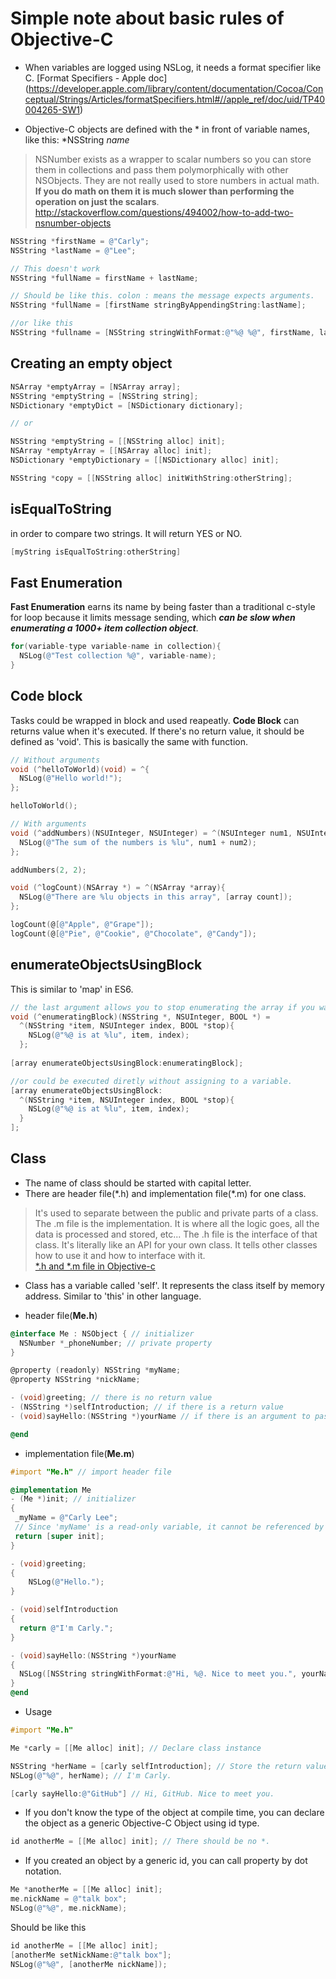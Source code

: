 # Simple note about basic rules of Objective-C 

- When variables are logged using NSLog, it needs a format specifier like C.
[Format Specifiers - Apple doc] (https://developer.apple.com/library/content/documentation/Cocoa/Conceptual/Strings/Articles/formatSpecifiers.html#//apple_ref/doc/uid/TP40004265-SW1)

- Objective-C objects are defined with the * in front of variable names, like this: *NSString *name*

> NSNumber exists as a wrapper to scalar numbers so you can store them in collections and pass them polymorphically with other NSObjects. They are not really used to store numbers in actual math. **If you do math on them it is much slower than performing the operation on just the scalars**. http://stackoverflow.com/questions/494002/how-to-add-two-nsnumber-objects

```objective-c
NSString *firstName = @"Carly";
NSString *lastName = @"Lee";

// This doesn't work 
NSString *fullName = firstName + lastName;

// Should be like this. colon : means the message expects arguments.
NSString *fullName = [firstName stringByAppendingString:lastName];

//or like this 
NSString *fullname = [NSString stringWithFormat:@"%@ %@", firstName, lastName];
```

## Creating an empty object 

```objective-c
NSArray *emptyArray = [NSArray array];
NSString *emptyString = [NSString string];
NSDictionary *emptyDict = [NSDictionary dictionary];

// or

NSString *emptyString = [[NSString alloc] init];
NSArray *emptyArray = [[NSArray alloc] init];
NSDictionary *emptyDictionary = [[NSDictionary alloc] init];

NSString *copy = [[NSString alloc] initWithString:otherString];
```

## isEqualToString 
in order to compare two strings. It will return YES or NO.

```objective-c
[myString isEqualToString:otherString]
```

## Fast Enumeration 
**Fast Enumeration** earns its name by being faster than a traditional c-style for loop because it limits message sending, which **_can be slow when enumerating a 1000+ item collection object_**. 

```objective-c
for(variable-type variable-name in collection){
  NSLog(@"Test collection %@", variable-name);
}
```

## Code block
Tasks could be wrapped in block and used reapeatly. 
**Code Block** can returns value when it's executed. If there's no return value, it should be defined as 'void'.
This is basically the same with function.

```objective-c
// Without arguments
void (^helloToWorld)(void) = ^{
  NSLog(@"Hello world!");
};

helloToWorld();

// With arguments
void (^addNumbers)(NSUInteger, NSUInteger) = ^(NSUInteger num1, NSUInteger num2){
  NSLog(@"The sum of the numbers is %lu", num1 + num2);
};

addNumbers(2, 2);

void (^logCount)(NSArray *) = ^(NSArray *array){
  NSLog(@"There are %lu objects in this array", [array count]);
};

logCount(@[@"Apple", @"Grape"]);
logCount(@[@"Pie", @"Cookie", @"Chocolate", @"Candy"]);

```

## enumerateObjectsUsingBlock
This is similar to 'map' in ES6.

```objective-c
// the last argument allows you to stop enumerating the array if you want.
void (^enumeratingBlock)(NSString *, NSUInteger, BOOL *) = 
  ^(NSString *item, NSUInteger index, BOOL *stop){
    NSLog(@"%@ is at %lu", item, index); 
  };
                         
[array enumerateObjectsUsingBlock:enumeratingBlock];

//or could be executed diretly without assigning to a variable. 
[array enumerateObjectsUsingBlock:
  ^(NSString *item, NSUInteger index, BOOL *stop){
    NSLog(@"%@ is at %lu", item, index);  
  }
];

```

## Class
- The name of class should be started with capital letter.
- There are header file(\*.h) and implementation file(*.m) for one class.
    
> It's used to separate between the public and private parts of a class. The .m file is the implementation. It is where all the logic goes, all the data is processed and stored, etc... The .h file is the interface of that class. It's literally like an API for your own class. It tells other classes how to use it and how to interface with it.  
[*.h and *.m file in Objective-c](http://stackoverflow.com/questions/17558210/h-and-m-files-in-objective-c)
- Class has a variable called 'self'. It represents the class itself by memory address. Similar to 'this' in other language.

- header file(**Me.h**)
```objective-c
@interface Me : NSObject { // initializer 
  NSNumber *_phoneNumber; // private property
}

@property (readonly) NSString *myName; 
@property NSString *nickName;

- (void)greeting; // there is no return value 
- (NSString *)selfIntroduction; // if there is a return value
- (void)sayHello:(NSString *)yourName // if there is an argument to pass in

@end
```
- implementation file(**Me.m**)
```objective-c
#import "Me.h" // import header file

@implementation Me 
- (Me *)init; // initializer
{
 _myName = @"Carly Lee"; 
 // Since 'myName' is a read-only variable, it cannot be referenced by self.
 return [super init];
}

- (void)greeting;
{
    NSLog(@"Hello.");
}

- (void)selfIntroduction
{
  return @"I'm Carly.";
}

- (void)sayHello:(NSString *)yourName
{
  NSLog([NSString stringWithFormat:@"Hi, %@. Nice to meet you.", yourName]);
}
@end
```
- Usage 
```objective-c
#import "Me.h"

Me *carly = [[Me alloc] init]; // Declare class instance 

NSString *herName = [carly selfIntroduction]; // Store the return value
NSLog(@"%@", herName); // I'm Carly.

[carly sayHello:@"GitHub"] // Hi, GitHub. Nice to meet you.

```

- If you don't know the type of the object at compile time, you can declare the object as a generic Objective-C Object using id type. 

```objective-c
id anotherMe = [[Me alloc] init]; // There should be no *.
```

- If you created an object by a generic id, you can call property by dot notation.

```objective-c
Me *anotherMe = [[Me alloc] init];
me.nickName = @"talk box";
NSLog(@"%@", me.nickName);
```
Should be like this 

```objective-c
id anotherMe = [[Me alloc] init];
[anotherMe setNickName:@"talk box"];
NSLog(@"%@", [anotherMe nickName]);
```